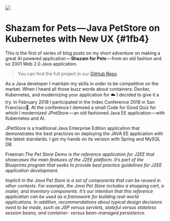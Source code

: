 ![](https://cdn-images-1.medium.com/max/1200/1*6jcIC1sdC_Dr9UdstA35NQ.png)

# Shazam for Pets — Java PetStore on Kubernetes with New UX {#1fb4}

This is the first of series of blog posts on my short adventure on making a great AI powered application — **Shazam for Pets** — from an old fashion and so 2001 Web 2.0 Java application.


> You can find the full project in our [GitHub Repo](https://github.com/blumareks/2018-petstore) 


As a Java developer I maintain my skills in order to be competitive on the market. When I heard all those buzz words about containers: Docker, Kubernetes, and modernizing your application for ☁️ I decided to give it a try. In February 2018 I participated in the Index Conference 2018 in San Francisco🌉. At the conference I demoed a small Code for Good Quiz for which I modernized JPetStore — an old fashioned Java EE application — with Kubernetes and AI.

JPetStore is a traditional Java Enterprise Edition application that demonstrates the best practices on deploying the JAVA EE application with the latest standards. I got my hands on its version with Spring and MySQL DB.

Freeman:_The Pet Store Demo is the reference application for J2EE that showcases the main features of the J2EE platform. It’s part of the Blueprints program that seeks to provide best practice guidelines for J2EE application development._

_Implicit in the Java Pet Store is a set of components that can be reused in other contexts. For example, the Java Pet Store includes a shopping cart, a mailer, and inventory components. It’s our intention that this reference application can be used as a framework for building real-world applications. In addition, recommendations about typical design decisions need to be made, such as JSP versus servlets, stateful versus stateless session beans, and container- versus bean-managed persistence._

